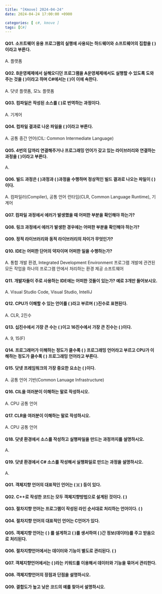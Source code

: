 ```yaml
---
title: "[Kmove] 2024-04-24"
date: 2024-04-24 17:00:00 +0900

categories: [ c#, kmove ]
tags: [C#]
---
```




#### Q01. 소프트웨어 응용 프로그램의 실행에 사용되는 하드웨어와 소프트웨어의 집합을 (    )이라고 부른다.
 A. 플랫폼

#### Q02. B운영체제에서 실해오디던 프로그램을 A운영체제에서도 실행할 수 있도록 도와주는 것을 (    )이라고 하며 C#에서는 (     )이 이에 속한다.
 A. 닷넷 플랫폼, 모노 플랫폼


#### Q03. 컴파일은 작성된 소스를 (   )로 번역하는 과정이다.
 A. 기계어

#### Q04. 컴파일 결과로 나온 파일을 (    )이라고 부른다.
 A. 공통 중간 언어(CIL: Common Intermediate Language)


#### Q05. 4번의 답까리 연결해주거나 프로그래밍 언어가 갖고 있는 라이브러리와 연결하는 과정을 (     )이라고 부른다.
 A.


#### Q06. 빌드 과정은 (    )과정과 (    )과정을 수행하며 정상적인 빌드 결과로 나오는 파일이 (    )이다.
 A. 컴파일러(Compiler), 공통 언어 런타임(CLR, Common Language Runtime), 기계어


#### Q07. 컴파일 과정에서 에러가 발생했을 때 어떠한 부분을 확인해야 하는가?


#### Q08. 링크 과정에서 에러가 발생한 경우에는 어떠한 부분을 확인해야 하는가?


#### Q09. 정적 라이브러리와 동적 라이브러리의 차이가 무엇인가?


#### Q10. IDE는 어떠한 단어의 약자이며 어떠한 일을 수행하는가?
 A. 통합 개발 환경, Integrated Development Environment
    프로그램 개발에 관견된 모든 작업을 하나의 프로그램 안에서 처리하는 환경 제공 소프트웨어

#### Q11. 개발자들이 주로 사용하는 IDE에는 어떠한 것들이 있는가? 예로 3개만 들어보시오.
 A. Visual Studio Code, Visual Studio, IntelliJ

#### Q12. CPU가 이해할 수 있는 언어를 (     )라고 부르며 (     )진수로 표현된다.
 A. CLR, 2진수


#### Q13. 십진수에서 가장 큰 수는 (     )이고 16진수에서 가장 큰 진수는 (     )이다.
 A. 9, 15(F)


#### Q14. 프로그래머가 이해하는 정도가 클수록 (       ) 프로그래밍 언어라고 부르고 CPU가 이해하는 정도가 클수록 (      ) 프로그래밍 언어라고 부른다.


#### Q15. 닷넷 프레임워크의 가장 중요한 요소는 (      )이다.
 A. 공통 언어 기반(Common Lanuage Infrastructure)


#### Q16. CIL을 여러분이 이해하는 말로 작성하시오.
 A. CPU 공통 언어


#### Q17. CLR을 여러분이 이해하는 말로 작성하시오.
 A. CPU 공통 언어


#### Q18. 닷넷 환경에서 소스를 작성하고 실행파일을 만드는 과정까지를 설명하시오.
 A.


#### Q19. 닷넷 환경에서 C# 소스를 작성해서 실행화일로 만드는 과정을 설명하시오.
 A. 






 #### Q01. 객체지향 언어의 대표적인 언어는 (     )(     ) 등이 있다.


#### Q02. C++로 작성한 코드는 모두 객체지향방법으로 설계된 것이다. (     )


#### Q03. 절차지향 언어는 프로그램이 작성된 라인 순서대로 처리하는 언어이다. (     )


#### Q04. 절차지향 언어의 대표적인 언어는 C언어가 있다.


#### Q05. 객체지향 언어는 (     ) 를 설게하고 (    )를 생서하여 (     )간 정보(데이터)를 주고 받음으로 처리된다.


#### Q06. 절차지향언어에서는 데이터와 기능이 별도로 관리된다. (     )


#### Q07. 객체지향언어에서는 (      )라는 키워드를 이용해서 데이터와 기능을 묶어서 관리한다.


#### Q08. 객체지향언어의 장점과 단점을 설명하시오.


#### Q09. 결합도가 높고 낮은 코드의 예를 찾아서 설명하시오.